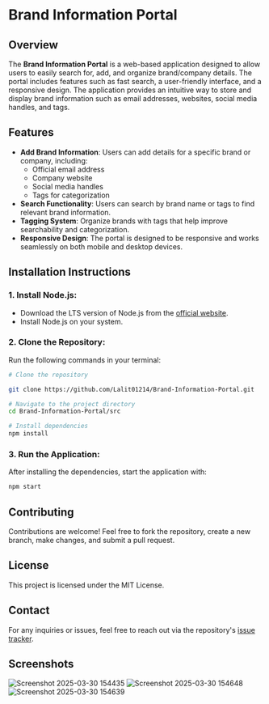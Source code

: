 # Brand Information Portal

## Overview
The **Brand Information Portal** is a web-based application designed to allow users to easily search for, add, and organize brand/company details. The portal includes features such as fast search, a user-friendly interface, and a responsive design. The application provides an intuitive way to store and display brand information such as email addresses, websites, social media handles, and tags.

## Features
- **Add Brand Information**: Users can add details for a specific brand or company, including:
  - Official email address
  - Company website
  - Social media handles
  - Tags for categorization
- **Search Functionality**: Users can search by brand name or tags to find relevant brand information.
- **Tagging System**: Organize brands with tags that help improve searchability and categorization.
- **Responsive Design**: The portal is designed to be responsive and works seamlessly on both mobile and desktop devices.

## Installation Instructions

### 1. Install Node.js:
- Download the LTS version of Node.js from the [official website](https://nodejs.org/).
- Install Node.js on your system.

### 2. Clone the Repository:
Run the following commands in your terminal:
```sh
# Clone the repository

git clone https://github.com/Lalit01214/Brand-Information-Portal.git

# Navigate to the project directory
cd Brand-Information-Portal/src

# Install dependencies
npm install
```

### 3. Run the Application:
After installing the dependencies, start the application with:
```sh
npm start
```

## Contributing
Contributions are welcome! Feel free to fork the repository, create a new branch, make changes, and submit a pull request.

## License
This project is licensed under the MIT License.

## Contact
For any inquiries or issues, feel free to reach out via the repository's [issue tracker](https://github.com/Lalit01214/Brand-Information-Portal/issues).

## Screenshots 


![Screenshot 2025-03-30 154435](https://github.com/user-attachments/assets/1559576a-21d8-4502-9f84-b3cc9ad87324)
![Screenshot 2025-03-30 154648](https://github.com/user-attachments/assets/be60eb29-17f8-4e78-a796-46e7f1f3b1c8)
![Screenshot 2025-03-30 154639](https://github.com/user-attachments/assets/6c34529a-f2da-483c-b01a-d518fc1f6ad5)
